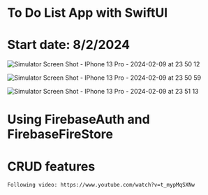 # To Do List App with SwiftUI

# Start date: 8/2/2024

![Simulator Screen Shot - IPhone 13 Pro - 2024-02-09 at 23 50 12](https://github.com/lehieusharky/To-Do-List-App-IOS/assets/89954515/ade1932c-4983-472a-aef2-c1dbf4c8dd80)

![Simulator Screen Shot - IPhone 13 Pro - 2024-02-09 at 23 50 59](https://github.com/lehieusharky/To-Do-List-App-IOS/assets/89954515/18c0f702-aa60-40c0-aa9e-92f155b64907)

![Simulator Screen Shot - IPhone 13 Pro - 2024-02-09 at 23 51 13](https://github.com/lehieusharky/To-Do-List-App-IOS/assets/89954515/2efb6f67-8fa6-4a5a-8443-20d26ba7a3b4)

# Using FirebaseAuth and FirebaseFireStore

# CRUD features

`
Following video: https://www.youtube.com/watch?v=t_mypMqSXNw
`
